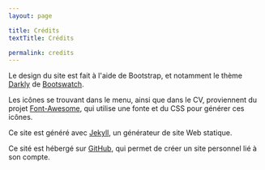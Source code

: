 ```yaml
---
layout: page

title: Crédits
textTitle: Crédits

permalink: credits
---
```


Le design du site est fait à l'aide de Bootstrap, et notamment le thème [Darkly](https://bootswatch.com/darkly)
de [Bootswatch](https://bootswatch.com/).

Les icônes se trouvant dans le menu, ainsi que dans le CV, proviennent du projet
[Font-Awesome](https://github.com/FortAwesome/Font-Awesome), qui utilise une
fonte et du CSS pour générer ces icônes.

Ce site est généré avec [Jekyll](https://jekyllrb.com/), un générateur de site Web
statique.

Ce sité est hébergé sur [GitHub](https://github.com/bunlanG/bunlanG.github.io),
qui permet de créer un site personnel lié à son compte.
